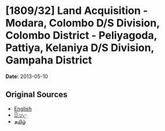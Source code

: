 # [1809/32] Land Acquisition - Modara, Colombo D/S Division, Colombo District - Peliyagoda, Pattiya, Kelaniya D/S Division, Gampaha District

**Date:** 2013-05-10

## Original Sources

- [English](https://documents.gov.lk/view/extra-gazettes/2013/5/1809-32_E.pdf)
- [සිංහල](https://documents.gov.lk/view/extra-gazettes/2013/5/1809-32_S.pdf)
- [தமிழ்](https://documents.gov.lk/view/extra-gazettes/2013/5/1809-32_T.pdf)
